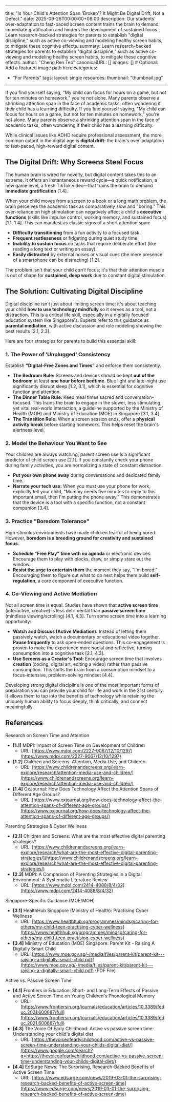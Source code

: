 
---
title: "Is Your Child's Attention Span 'Broken'? It Might Be Digital Drift, Not a Defect."
date: 2025-09-26T00:00:00+08:00
description: Our students' over-adaptation to fast-paced screen content trains the brain to demand immediate gratification and hinders the development of sustained focus. Learn research-backed strategies for parents to establish "digital discipline," such as active co-viewing and modeling healthy screen habits, to mitigate these cognitive effects.
summary: Learn research-backed strategies for parents to establish "digital discipline," such as active co-viewing and modeling healthy screen habits, to mitigate these cognitive effects.
author: "Cheng Ren Teo"
canonicalURL: []
images: [] # Optional: Add a featured image path here
categories:
  - "For Parents"
tags:
layout: single
resources:
thumbnail: "thumbnail.jpg"
---

If you find yourself saying, "My child can focus for hours on a game, but not for ten minutes on homework," you're not alone. Many parents observe a shrinking attention span in the face of academic tasks, often wondering if their child has a learning difficulty.
If you find yourself saying, "My child can focus for hours on a game, but not for ten minutes on homework," you're not alone. Many parents observe a shrinking attention span in the face of academic tasks, often wondering if their child has a learning difficulty.

While clinical issues like ADHD require professional assessment, the more common culprit in the digital age is **digital drift**: the brain's over-adaptation to fast-paced, high-reward digital content.


## The Digital Drift: Why Screens Steal Focus

The human brain is wired for novelty, but digital content takes this to an extreme. It offers an instantaneous reward cycle—a quick notification, a new game level, a fresh TikTok video—that trains the brain to demand **immediate gratification** [1.4].

When your child moves from a screen to a book or a long math problem, the brain perceives the academic task as comparatively slow and "boring." This over-reliance on high stimulation can negatively affect a child's **executive functions** (skills like impulse control, working memory, and sustained focus) [1.1, 1.4]. This can manifest as classic signs of a short attention span:

  * **Difficulty transitioning** from a fun activity to a focused task.
  * **Frequent restlessness** or fidgeting during quiet study time.
  * **Inability to sustain focus** on tasks that require deliberate effort (like reading a long text or writing an essay).
  * **Easily distracted** by external noises or visual cues (the mere presence of a smartphone can be distracting) [1.2].

The problem isn't that your child *can't* focus; it's that their attention muscle is out of shape for **sustained, deep work** due to constant digital stimulation.


## The Solution: Cultivating Digital Discipline

Digital discipline isn't just about limiting screen time; it's about teaching your child **how to use technology mindfully** so it serves as a tool, not a distraction. This is a critical life skill, especially in a digitally focused education system like Singapore's. Experts refer to this guidance as **parental mediation**, with active discussion and role modeling showing the best results [2.1, 2.3].

Here are four strategies for parents to build this essential skill:

### 1\. The Power of 'Unplugged' Consistency

Establish **"Digital-Free Zones and Times"** and enforce them consistently.

  * **The Bedroom Rule:** Screens and devices should be kept **out of the bedroom** at least **one hour before bedtime**. Blue light and late-night use significantly disrupt sleep [1.2, 3.1], which is essential for cognitive function and attention.
  * **The Dinner Table Rule:** Keep meal times sacred and conversation-focused. This trains the brain to engage in the slower, less stimulating, yet vital real-world interaction, a guideline supported by the Ministry of Health (MOH) and Ministry of Education (MOE) in Singapore [3.1, 3.4].
  * **The Transition Rule:** When a screen session ends, offer a **physical activity break** before starting homework. This helps reset the brain's alertness level.

### 2\. Model the Behaviour You Want to See

Your children are always watching; parent screen use is a significant predictor of child screen use [2.1]. If you constantly check your phone during family activities, you are normalizing a state of constant distraction.

  * **Put your own phone away** during conversations and dedicated family time.
  * **Narrate your tech use:** When you must use your phone for work, explicitly tell your child, "Mummy needs five minutes to reply to this important email, then I'm putting the phone away." This demonstrates that the device is a tool with a specific function, not a constant companion [3.4].

### 3\. Practice "Boredom Tolerance"

High-stimulus environments have made children fearful of being bored. However, **boredom is a breeding ground for creativity and sustained focus.**

  * **Schedule "Free Play" time with no agenda** or electronic devices. Encourage them to play with blocks, draw, or simply stare out the window.
  * **Resist the urge to entertain them** the moment they say, "I'm bored." Encouraging them to figure out what to do next helps them build **self-regulation**, a core component of executive function.

### 4\. Co-Viewing and Active Mediation

Not all screen time is equal. Studies have shown that **active screen time** (interactive, creative) is less detrimental than **passive screen time** (mindless viewing/scrolling) [4.1, 4.3]. Turn some screen time into a learning opportunity:

  * **Watch and Discuss (Active Mediation):** Instead of letting them passively watch, watch a documentary or educational video together. **Pause frequently** to ask open-ended questions. This co-engagement is proven to make the experience more social and reflective, turning consumption into a cognitive task [2.1, 4.3].
  * **Use Screens as a Creator's Tool:** Encourage screen time that involves **creation** (coding, digital art, editing a video) rather than passive consumption. This shifts the brain from a consumption mindset to a focus-intensive, problem-solving mindset [4.4].

Developing strong digital discipline is one of the most important forms of preparation you can provide your child for life and work in the 21st century. It allows them to tap into the benefits of technology while retaining the uniquely human ability to focus deeply, think critically, and connect meaningfully.


## References

 Research on Screen Time and Attention

  * **[1.1]** MDPI: Impact of Screen Time on Development of Children
      * URL: [https://www.mdpi.com/2227-9067/12/10/1297](https://www.mdpi.com/2227-9067/12/10/1297)
  * **[1.2]** Children and Screens: Attention, Media Use, and Children
      * URL: [https://www.childrenandscreens.org/learn-explore/research/attention-media-use-and-children/](https://www.childrenandscreens.org/learn-explore/research/attention-media-use-and-children/)
  * **[1.4]** OxJournal: How Does Technology Affect the Attention Spans of Different Age Groups?
      * URL: [https://www.oxjournal.org/how-does-technology-affect-the-attention-spans-of-different-age-groups/](https://www.oxjournal.org/how-does-technology-affect-the-attention-spans-of-different-age-groups/)

 Parenting Strategies & Cyber Wellness

  * **[2.1]** Children and Screens: What are the most effective digital parenting strategies?
      * URL: [https://www.childrenandscreens.org/learn-explore/research/what-are-the-most-effective-digital-parenting-strategies/](https://www.childrenandscreens.org/learn-explore/research/what-are-the-most-effective-digital-parenting-strategies/)
  * **[2.3]** MDPI: A Comparison of Parenting Strategies in a Digital Environment: A Systematic Literature Review
      * URL: [https://www.mdpi.com/2414-4088/8/4/32](https://www.mdpi.com/2414-4088/8/4/32)

 Singapore-Specific Guidance (MOE/MOH)

  * **[3.1]** HealthHub Singapore (Ministry of Health): Practising Cyber Wellness
      * URL: [https://www.healthhub.sg/programmes/mindsg/caring-for-others/my-child-teen-practising-cyber-wellness](https://www.healthhub.sg/programmes/mindsg/caring-for-others/my-child-teen-practising-cyber-wellness)
  * **[3.4]** Ministry of Education (MOE) Singapore: Parent Kit - Raising A Digitally Smart Child
      * URL: [https://www.moe.gov.sg/-/media/files/parent-kit/parent-kit---raising-a-digitally-smart-child.pdf](https://www.moe.gov.sg/-/media/files/parent-kit/parent-kit---raising-a-digitally-smart-child.pdf) (PDF File)

 Active vs. Passive Screen Time

  * **[4.1]** Frontiers in Education: Short- and Long-Term Effects of Passive and Active Screen Time on Young Children's Phonological Memory
      * URL: [https://www.frontiersin.org/journals/education/articles/10.3389/feduc.2021.600687/full](https://www.frontiersin.org/journals/education/articles/10.3389/feduc.2021.600687/full)
  * **[4.3]** The Voice Of Early Childhood: Active vs passive screen time: Understanding your child's digital diet
      * URL: [https://thevoiceofearlychildhood.com/active-vs-passive-screen-time-understanding-your-childs-digital-diet/](https://www.google.com/search?q=https://thevoiceofearlychildhood.com/active-vs-passive-screen-time-understanding-your-childs-digital-diet/)
  * **[4.4]** EdSurge News: The Surprising, Research-Backed Benefits of Active Screen Time
      * URL: [https://www.edsurge.com/news/2019-03-01-the-surprising-research-backed-benefits-of-active-screen-time](https://www.edsurge.com/news/2019-03-01-the-surprising-research-backed-benefits-of-active-screen-time)
